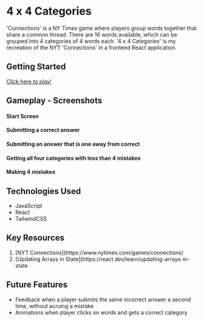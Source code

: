 # 4 x 4 Categories

'Connections' is a NY Times game where players group words together that share a common thread. There are 16 words available, which can be grouped into 4 categories of 4 words each. '4 x 4 Categories' is my recreation of the NYT 'Connections' in a frontend React application. 

## Getting Started

[Click here to play!](link)

## Gameplay - Screenshots

#### Start Screen

#### Submitting a correct answer

#### Submitting an answer that is one away from correct

#### Getting all four categories with less than 4 mistakes

#### Making 4 mistakes

## Technologies Used
<ul>
  <li>JavaScript</li>
  <li>React</li>
  <li>TailwindCSS</li>
</ul>

## Key Resources
<ol>
  <li>[NYT Connections](https://www.nytimes.com/games/connections)</li>
  <li>[Updating Arrays in State](https://react.dev/learn/updating-arrays-in-state</li>
</ol>

## Future Features
<ul>
  <li>Feedback when a player submits the same incorrect answer a second time, without acruing a mistake</li>
  <li>Animations when player clicks on words and gets a correct category</li>
</ul>


